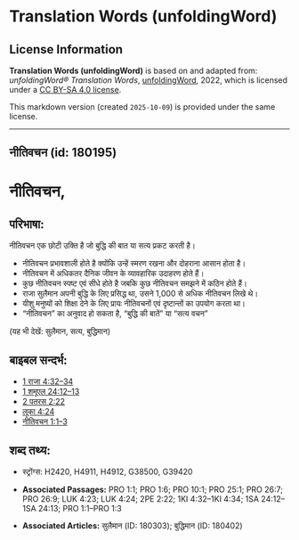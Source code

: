 # Translation Words (unfoldingWord)

## License Information

**Translation Words (unfoldingWord)** is based on and adapted from: _unfoldingWord® Translation Words_, [unfoldingWord](https://unfoldingword.org/utw), 2022, which is licensed under a [CC BY-SA 4.0 license](https://creativecommons.org/licenses/by-sa/4.0/legalcode.en).

This markdown version (created `2025-10-09`) is provided under the same license.



--------------------------------

## नीतिवचन (id: 180195)

नीतिवचन,
========

परिभाषा:
--------

नीतिवचन एक छोटी उक्ति है जो बुद्धि की बात या सत्य प्रकट करती है।

* नीतिवचन प्रभावशाली होते है क्योंकि उन्हें स्मरण रखना और दोहराना आसान होता है।
* नीतिवचन में अधिकतर दैनिक जीवन के व्यावहारिक उदाहरण होते हैं।
* कुछ नीतिवचन स्पष्ट एवं सीधे होते है जबकि कुछ नीतिवचन समझने में कठिन होते हैं।
* राजा सुलैमान अपनी बुद्धि के लिए प्रसिद्ध था, उसने 1,000 से अधिक नीतिवचन लिखे थे।
* यीशु मनुष्यों को शिक्षा देने के लिए प्रायः नीतिवचनों एवं दृष्टान्तों का उपयोग करता था।
* “नीतिवचन” का अनुवाद हो सकता है, “बुद्धि की बातें” या “सत्य वचन”

(यह भी देखें: सुलैमान, सत्य, बुद्धिमान)

बाइबल सन्दर्भ:
--------------

* [1 राजा 4:32–34](https://ref.ly/1Kgs0:0)
* [1 शमूएल 24:12–13](https://ref.ly/1Sam0:0)
* [2 पतरस 2:22](https://ref.ly/2Pet0:0)
* [लूका 4:24](https://ref.ly/Luke4:24)
* [नीतिवचन 1:1–3](https://ref.ly/Prov1:1-Prov1:3)

शब्द तथ्य:
----------

* स्ट्रोंग्स: H2420, H4911, H4912, G38500, G39420

* **Associated Passages:** PRO 1:1; PRO 1:6; PRO 10:1; PRO 25:1; PRO 26:7; PRO 26:9; LUK 4:23; LUK 4:24; 2PE 2:22; 1KI 4:32–1KI 4:34; 1SA 24:12–1SA 24:13; PRO 1:1–PRO 1:3
* **Associated Articles:** सुलैमान (ID: 180303); बुद्धिमान (ID: 180402)

